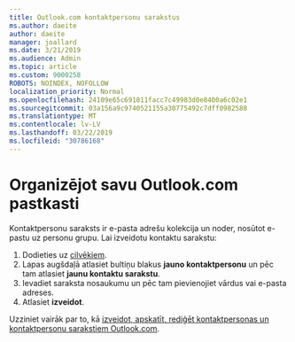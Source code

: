 ```yaml
---
title: Outlook.com kontaktpersonu sarakstus
ms.author: daeite
author: daeite
manager: joallard
ms.date: 3/21/2019
ms.audience: Admin
ms.topic: article
ms.custom: 9000258
ROBOTS: NOINDEX, NOFOLLOW
localization_priority: Normal
ms.openlocfilehash: 24109e65c691811facc7c49983d0e8400a6c02e1
ms.sourcegitcommit: 03a156a9c9740521155a30775492c7dff0982588
ms.translationtype: MT
ms.contentlocale: lv-LV
ms.lasthandoff: 03/22/2019
ms.locfileid: "30786168"
---
```

# <a name="organizing-your-outlookcom-mailbox"></a>Organizējot savu Outlook.com pastkasti

Kontaktpersonu saraksts ir e-pasta adrešu kolekcija un noder, nosūtot e-pastu uz personu grupu. Lai izveidotu kontaktu sarakstu:

1. Dodieties uz [cilvēkiem](https://outlook.live.com/people/).
1. Lapas augšdaļā atlasiet bultiņu blakus **jauno kontaktpersonu** un pēc tam atlasiet **jaunu kontaktu sarakstu**.
1. Ievadiet saraksta nosaukumu un pēc tam pievienojiet vārdus vai e-pasta adreses.
1. Atlasiet **izveidot**.

Uzziniet vairāk par to, kā [izveidot, apskatīt, rediģēt kontaktpersonas un kontaktpersonu sarakstiem Outlook.com](https://support.office.com/article/5b909158-036e-4820-92f7-2a27f57b9f01).